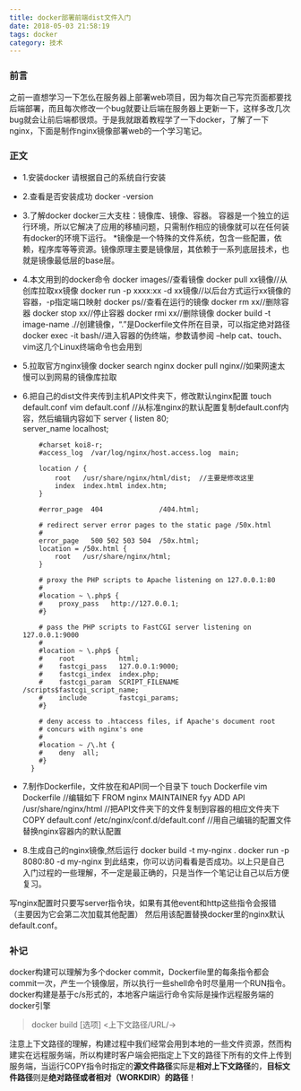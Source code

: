 ```yaml
---
title: docker部署前端dist文件入门
date: 2018-05-03 21:58:19
tags: docker
category: 技术
---
```


### 前言
之前一直想学习一下怎仫在服务器上部署web项目，因为每次自己写完页面都要找后端部署，而且每次修改一个bug就要让后端在服务器上更新一下，这样多改几次bug就会让前后端都很烦。于是我就跟着教程学了一下docker，了解了一下nginx，下面是制作nginx镜像部署web的一个学习笔记。

### 正文
* 1.安装docker
请根据自己的系统自行安装
* 2.查看是否安装成功
        docker -version
* 3.了解docker
        docker三大支柱：镜像库、镜像、容器。
        容器是一个独立的运行环境，所以它解决了应用的移植问题，只需制作相应的镜像就可以在任何装有docker的环境下运行。
        *镜像是一个特殊的文件系统，包含一些配置，依赖，程序库等等资源。镜像原理主要是镜像层，其依赖于一系列底层技术，也就是镜像最低层的base层。
* 4.本文用到的docker命令
        docker images//查看镜像
        docker pull xx镜像//从创库拉取xx镜像
        docker run -p xxxx:xx -d xx镜像//以后台方式运行xx镜像的容器，-p指定端口映射
        docker ps//查看在运行的镜像
        docker rm xx//删除容器
        docker stop xx//停止容器
        docker rmi xx//删除镜像
        docker build -t image-name .//创建镜像，“.”是Dockerfile文件所在目录，可以指定绝对路径
        docker exec -it bash//进入容器的伪终端，参数请参阅 –help
        cat、touch、vim这几个Linux终端命令也会用到
* 5.拉取官方nginx镜像
        docker search nginx
        docker pull nginx//如果网速太慢可以到网易的镜像库拉取
* 6.把自己的dist文件夹传到主机API文件夹下，修改默认nginx配置
        touch default.conf
        vim default.conf
        //从标准nginx的默认配置复制default.conf内容，然后编辑内容如下
        server {
          listen       80;  
          server_name  localhost;

          #charset koi8-r;
          #access_log  /var/log/nginx/host.access.log  main;

          location / {
              root   /usr/share/nginx/html/dist;  //主要是修改这里
              index  index.html index.htm;
          }

          #error_page  404              /404.html;

          # redirect server error pages to the static page /50x.html
          #
          error_page   500 502 503 504  /50x.html;
          location = /50x.html {
              root   /usr/share/nginx/html;
          }

          # proxy the PHP scripts to Apache listening on 127.0.0.1:80
          #
          #location ~ \.php$ {
          #    proxy_pass   http://127.0.0.1;
          #}

          # pass the PHP scripts to FastCGI server listening on 127.0.0.1:9000
          #
          #location ~ \.php$ {
          #    root           html;
          #    fastcgi_pass   127.0.0.1:9000;
          #    fastcgi_index  index.php;
          #    fastcgi_param  SCRIPT_FILENAME  /scripts$fastcgi_script_name;
          #    include        fastcgi_params;
          #}

          # deny access to .htaccess files, if Apache's document root
          # concurs with nginx's one
          #
          #location ~ /\.ht {
          #    deny  all;
          #}
        }
* 7.制作Dockerfile，文件放在和API同一个目录下
        touch Dockerfile
        vim Dockerfile
        //编辑如下
        FROM nginx
        MAINTAINER fyy
        ADD API /usr/share/nginx/html  //把API文件夹下的文件复制到容器的相应文件夹下
        COPY default.conf /etc/nginx/conf.d/default.conf  //用自己编辑的配置文件替换nginx容器内的默认配置
* 8.生成自己的nginx镜像,然后运行
        docker build -t my-nginx .
        docker run -p 8080:80 -d my-nginx
到此结束，你可以访问看看是否成功。以上只是自己入门过程的一些理解，不一定是最正确的，只是当作一个笔记让自己以后方便复习。

写nginx配置时只要写server指令块，如果有其他event和http这些指令会报错（主要因为它会第二次加载其他配置） 然后用该配置替换docker里的nginx默认default.conf。

### 补记
docker构建可以理解为多个docker commit，Dockerfile里的每条指令都会commit一次，产生一个镜像层，所以执行一些shell命令时尽量用一个RUN指令。
docker构建是基于c/s形式的，本地客户端运行命令实际是操作远程服务端的docker引擎
> docker build [选项] <上下文路径/URL/->

注意上下文路径的理解，构建过程中我们经常会用到本地的一些文件资源，然而构建实在远程服务端，所以构建时客户端会把指定上下文的路径下所有的文件上传到服务端，当运行COPY指令时指定的**源文件路径**实际是**相对上下文路径**的，**目标文件路径**则是**绝对路径或者相对（WORKDIR）的路径**！